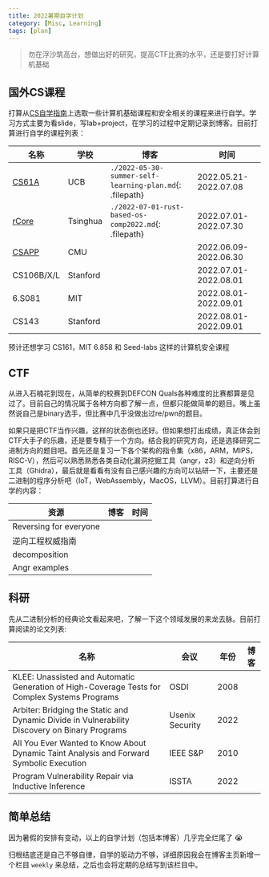 ```yaml
---
title: 2022暑期自学计划
category: [Misc, Learning]
tags: [plan]
---
```


> 勿在浮沙筑高台，想做出好的研究，提高CTF比赛的水平，还是要打好计算机基础

## 国外CS课程

打算从[CS自学指南](https://csdiy.wiki)上选取一些计算机基础课程和安全相关的课程来进行自学。学习方式主要为看slide，写lab+project，在学习的过程中定期记录到博客。目前打算进行自学的课程列表：

| 名称                         | 学校       | 博客                                                       | 时间                    |
| -------------------------- | -------- | -------------------------------------------------------- | --------------------- |
| [CS61A](https://cs61a.org) | UCB      | `./2022-05-30-summer-self-learning-plan.md`{: .filepath} | 2022.05.21-2022.07.08 |
| [rCore](https://learningos.github.io/rust-based-os-comp2022/) | Tsinghua      | `./2022-07-01-rust-based-os-comp2022.md`{: .filepath} | 2022.07.01-2022.07.30 |
| [CSAPP](https://github.com/x14ngch3n/CS-APP)                      | CMU      |                                                          | 2022.06.09-2022.06.30 |
| CS106B/X/L                 | Stanford |                                                          | 2022.07.01-2022.08.01 |
| 6.S081                     | MIT      |                                                          | 2022.08.01-2022.09.01 |
| CS143                      | Stanford |                                                          | 2022.08.01-2022.09.01 |

预计还想学习 CS161，MIT 6.858 和 Seed-labs 这样的计算机安全课程

## CTF

从进入石楠花到现在，从简单的校赛到DEFCON Quals各种难度的比赛都算是见过了。目前自己的情况属于各种方向都了解一点，但都只能做简单的题目。嘴上虽然说自己是binary选手，但比赛中几乎没做出过re/pwn的题目。

如果只是把CTF当作兴趣，这样的状态倒也还好。但如果想打出成绩，真正体会到CTF大手子的乐趣，还是要专精于一个方向。结合我的研究方向，还是选择研究二进制方向的题目吧。首先还是复习一下各个架构的指令集（x86，ARM，MIPS，RISC-V），然后可以熟悉熟悉各类自动化漏洞挖掘工具（angr，z3）和逆向分析工具（Ghidra），最后就是看看有没有自己感兴趣的方向可以钻研一下，主要还是二进制的程序分析吧（IoT，WebAssembly，MacOS，LLVM）。目前打算进行自学的内容：

| 资源                     | 博客  | 时间  |
| ---------------------- | --- | --- |
| Reversing for everyone |     |     |
| 逆向工程权威指南               |     |     |
| decomposition          |     |     |
| Angr examples          |     |     |

## 科研

先从二进制分析的经典论文看起来吧，了解一下这个领域发展的来龙去脉。目前打算阅读的论文列表:

| 名称                                                                                           | 会议              | 年份   | 博客 |
| --------------------------------------------------------------------------------------------- | --------------- | ---- | ---- |
| KLEE: Unassisted and Automatic Generation of High-Coverage Tests for Complex Systems Programs | OSDI            | 2008 | |
| Arbiter: Bridging the Static and Dynamic Divide in Vulnerability Discovery on Binary Programs | Usenix Security | 2022 | |
| All You Ever Wanted to Know About Dynamic Taint Analysis and Forward Symbolic Execution       | IEEE S&P        | 2010 | |
| Program Vulnerability Repair via Inductive Inference                                          | ISSTA           | 2022 | |

## 简单总结

因为暑假的安排有变动，以上的自学计划（包括本博客）几乎完全烂尾了 😭

归根结底还是自己不够自律，自学的驱动力不够，详细原因我会在博客主页新增一个栏目 `weekly` 来总结，之后也会将定期的总结写到该栏目中。
